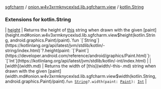 [sgfcharm](../../index.md) / [onion.w4v3xrmknycexlsd.lib.sgfcharm.view](../index.md) / [kotlin.String](./index.md)

### Extensions for kotlin.String

| [height](height.md) | Returns the height of [this](height/-this-.md) string when drawn with the given [paint](height.md#onion.w4v3xrmknycexlsd.lib.sgfcharm.view$height(kotlin.String, android.graphics.Paint)/paint).`fun `[`String`](https://kotlinlang.org/api/latest/jvm/stdlib/kotlin/-string/index.html)`?.height(paint: `[`Paint`](https://developer.android.com/reference/android/graphics/Paint.html)`): `[`Int`](https://kotlinlang.org/api/latest/jvm/stdlib/kotlin/-int/index.html) |
| [width](width.md) | Returns the width of [this](width/-this-.md) string when drawn with the given [paint](width.md#onion.w4v3xrmknycexlsd.lib.sgfcharm.view$width(kotlin.String, android.graphics.Paint)/paint).`fun `[`String`](https://kotlinlang.org/api/latest/jvm/stdlib/kotlin/-string/index.html)`?.width(paint: `[`Paint`](https://developer.android.com/reference/android/graphics/Paint.html)`): `[`Int`](https://kotlinlang.org/api/latest/jvm/stdlib/kotlin/-int/index.html) |

